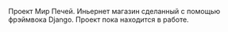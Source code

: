 Проект Мир Печей. Иньернет магазин сделанный с помощью фрэймвока Django.
Проект пока находится в работе.
